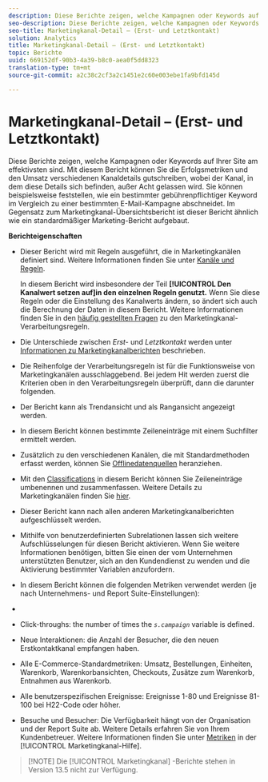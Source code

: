 ```yaml
---
description: Diese Berichte zeigen, welche Kampagnen oder Keywords auf Ihrer Site am effektivsten sind. Mit diesem Bericht können Sie die Erfolgsmetriken und den Umsatz verschiedenen Kanaldetails gutschreiben, wobei der Kanal, in dem diese Details sich befinden, außer Acht gelassen wird. Sie können beispielsweise feststellen, wie ein bestimmter gebührenpflichtiger Keyword im Vergleich zu einer bestimmten E-Mail-Kampagne abschneidet. Im Gegensatz zum Marketingkanal-Übersichtsbericht ist dieser Bericht ähnlich wie ein standardmäßiger Marketing-Bericht aufgebaut.
seo-description: Diese Berichte zeigen, welche Kampagnen oder Keywords auf Ihrer Site am effektivsten sind. Mit diesem Bericht können Sie die Erfolgsmetriken und den Umsatz verschiedenen Kanaldetails gutschreiben, wobei der Kanal, in dem diese Details sich befinden, außer Acht gelassen wird. Sie können beispielsweise feststellen, wie ein bestimmter gebührenpflichtiger Keyword im Vergleich zu einer bestimmten E-Mail-Kampagne abschneidet. Im Gegensatz zum Marketingkanal-Übersichtsbericht ist dieser Bericht ähnlich wie ein standardmäßiger Marketing-Bericht aufgebaut.
seo-title: Marketingkanal-Detail – (Erst- und Letztkontakt)
solution: Analytics
title: Marketingkanal-Detail – (Erst- und Letztkontakt)
topic: Berichte
uuid: 669152df-90b3-4a39-b8c0-aea0f5dd8323
translation-type: tm+mt
source-git-commit: a2c38c2cf3a2c1451e2c60e003ebe1fa9bfd145d

---
```



# Marketingkanal-Detail – (Erst- und Letztkontakt)

Diese Berichte zeigen, welche Kampagnen oder Keywords auf Ihrer Site am effektivsten sind. Mit diesem Bericht können Sie die Erfolgsmetriken und den Umsatz verschiedenen Kanaldetails gutschreiben, wobei der Kanal, in dem diese Details sich befinden, außer Acht gelassen wird. Sie können beispielsweise feststellen, wie ein bestimmter gebührenpflichtiger Keyword im Vergleich zu einer bestimmten E-Mail-Kampagne abschneidet. Im Gegensatz zum Marketingkanal-Übersichtsbericht ist dieser Bericht ähnlich wie ein standardmäßiger Marketing-Bericht aufgebaut.

**Berichteigenschaften**

* Dieser Bericht wird mit Regeln ausgeführt, die in Marketingkanälen definiert sind. Weitere Informationen finden Sie unter [Kanäle und Regeln](https://marketing.adobe.com/resources/help/en_US/mchannel/c_channels_rules.html).

   In diesem Bericht wird insbesondere der Teil **[!UICONTROL Den Kanalwert setzen auf]in den einzelnen Regeln genutzt.** Wenn Sie diese Regeln oder die Einstellung des Kanalwerts ändern, so ändert sich auch die Berechnung der Daten in diesem Bericht. Weitere Informationen finden Sie in den [häufig gestellten Fragen](https://marketing.adobe.com/resources/help/en_US/mchannel/c_faq.html) zu den Marketingkanal-Verarbeitungsregeln.

* Die Unterschiede zwischen *Erst-* und *Letztkontakt* werden unter [Informationen zu Marketingkanalberichten](https://marketing.adobe.com/resources/help/en_US/mchannel/c_overview.html) beschrieben.

* Die Reihenfolge der Verarbeitungsregeln ist für die Funktionsweise von Marketingkanälen ausschlaggebend. Bei jedem Hit werden zuerst die Kriterien oben in den Verarbeitungsregeln überprüft, dann die darunter folgenden.
* Der Bericht kann als Trendansicht und als Rangansicht angezeigt werden.
* In diesem Bericht können bestimmte Zeileneinträge mit einem Suchfilter ermittelt werden.
* Zusätzlich zu den verschiedenen Kanälen, die mit Standardmethoden erfasst werden, können Sie [Offlinedatenquellen](https://marketing.adobe.com/resources/help/en_US/mchannel/c_overview_online_offline.html) heranziehen.
* Mit den [Classifications](https://marketing.adobe.com/resources/help/en_US/reference/classifications.html) in diesem Bericht können Sie Zeileneinträge umbenennen und zusammenfassen. Weitere Details zu Marketingkanälen finden Sie [hier](https://marketing.adobe.com/resources/help/en_US/mchannel/t_classifications.html).

* Dieser Bericht kann nach allen anderen Marketingkanalberichten aufgeschlüsselt werden.
* Mithilfe von benutzerdefinierten Subrelationen lassen sich weitere Aufschlüsselungen für diesen Bericht aktivieren. Wenn Sie weitere Informationen benötigen, bitten Sie einen der vom Unternehmen unterstützten Benutzer, sich an den Kundendienst zu wenden und die Aktivierung bestimmter Variablen anzufordern.
* In diesem Bericht können die folgenden Metriken verwendet werden (je nach Unternehmens- und Report Suite-Einstellungen):
* 

   * Click-throughs: the number of times the *`s.campaign`* variable is defined.
   * Neue Interaktionen: die Anzahl der Besucher, die den neuen Erstkontaktkanal empfangen haben.
   * Alle E-Commerce-Standardmetriken: Umsatz, Bestellungen, Einheiten, Warenkorb, Warenkorbansichten, Checkouts, Zusätze zum Warenkorb, Entnahmen aus Warenkorb.
   * Alle benutzerspezifischen Ereignisse: Ereignisse 1-80 und Ereignisse 81-100 bei H22-Code oder höher.
   * Besuche und Besucher: Die Verfügbarkeit hängt von der Organisation und der Report Suite ab. Weitere Details erfahren Sie von Ihrem Kundenbetreuer.
   Weitere Informationen finden Sie unter [Metriken](https://marketing.adobe.com/resources/help/en_US/mchannel/c_overview_metrics.html) in der [!UICONTROL Marketingkanal-Hilfe].

> [!NOTE] Die [!UICONTROL Marketingkanal] -Berichte stehen in Version 13.5 nicht zur Verfügung.

